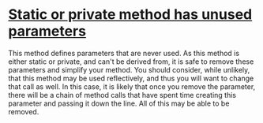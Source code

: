 # [Static or private method has unused parameters](http://fb-contrib.sourceforge.net/bugdescriptions.html#UP_UNUSED_PARAMETER)

This method defines parameters that are never used. As this method is either static or private,
	       and can't be derived from, it is safe to remove these parameters and simplify your method.
	       You should consider, while unlikely, that this method may be used reflectively, and thus you will
	       want to change that call as well. In this case, it is likely that once you remove the parameter,
	       there will be a chain of method calls that have spent time creating this parameter and passing it
	       down the line. All of this may be able to be removed.